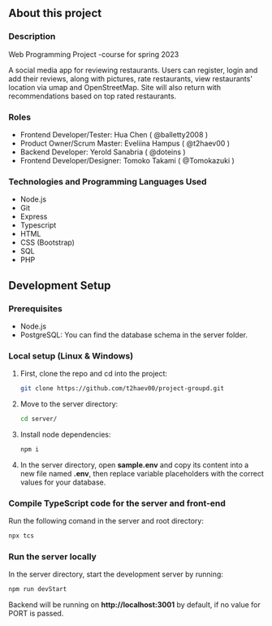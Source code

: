 ## About this project

### Description
Web Programming Project -course for spring 2023

A social media app for reviewing restaurants. Users can register, login and add their reviews, along with pictures, rate restaurants, view restaurants' location via umap and OpenStreetMap. Site will also return with recommendations based on top rated restaurants.

### Roles
- Frontend Developer/Tester: Hua Chen ( @balletty2008 ) 
- Product Owner/Scrum Master: Eveliina Hampus ( @t2haev00 ) 
- Backend Developer: Yerold Sanabria ( @doteins )
- Frontend Developer/Designer: Tomoko Takami ( @Tomokazuki )

### Technologies and Programming Languages Used
- Node.js
- Git
- Express
- Typescript
- HTML
- CSS (Bootstrap)
- SQL
- PHP

## Development Setup

### Prerequisites
- Node.js
- PostgreSQL: You can find the database schema in the server folder.

### Local setup (Linux & Windows)

1. First, clone the repo and cd into the project:
   ```sh
   git clone https://github.com/t2haev00/project-groupd.git
   ```
   
2. Move to the server directory:
   ```sh
   cd server/
   ```
   
3. Install node dependencies:
   ```sh
   npm i
   ```
   
4. In the server directory, open **sample.env** and copy its content into a new file named **.env**, then replace variable placeholders with the correct values for your database.

### Compile TypeScript code for the server and front-end
Run the following comand in the server and root directory:
   ```sh
   npx tcs
   ```
  
### Run the server locally
In the server directory, start the development server by running:
   ```sh
   npm run devStart
   ```
Backend will be running on **http://localhost:3001** by default, if no value for PORT is passed.

